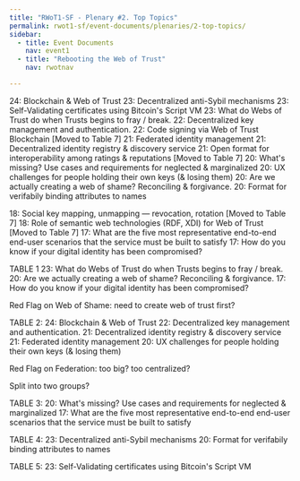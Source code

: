 ```yaml
---
title: "RWoT1-SF - Plenary #2. Top Topics"
permalink: rwot1-sf/event-documents/plenaries/2-top-topics/
sidebar:
  - title: Event Documents
    nav: event1
  - title: "Rebooting the Web of Trust"
    nav: rwotnav

---
```


24: Blockchain & Web of Trust
23: Decentralized anti-Sybil mechanisms
23: Self-Validating certificates using Bitcoin's Script VM
23: What do Webs of Trust do when Trusts begins to fray / break.
22: Decentralized key management and authentication. 
22: Code signing via Web of Trust Blockchain [Moved to Table 7]
21: Federated identity management
21: Decentralized identity registry & discovery service
21: Open format for interoperability among ratings & reputations [Moved to Table 7]
20: What's missing? Use cases and requirements for neglected & marginalized 
20: UX challenges for people holding their own keys (& losing them)
20: Are we actually creating a web of shame? Reconciling & forgivance.
20: Format for verifabily binding attributes to names

18: Social key mapping, unmapping — revocation, rotation  [Moved to Table 7]
18: Role of semantic web technologies (RDF, XDI) for Web of Trust  [Moved to Table 7]
17: What are the five most representative end-to-end end-user scenarios that the service must be built to satisfy
17: How do you know if your digital identity has been compromised?

TABLE 1
23: What do Webs of Trust do when Trusts begins to fray / break.
20: Are we actually creating a web of shame? Reconciling & forgivance.
17: How do you know if your digital identity has been compromised?

Red Flag on Web of Shame: need to create web of trust first?

TABLE 2:
24: Blockchain & Web of Trust
22: Decentralized key management and authentication. 
21: Decentralized identity registry & discovery service
21: Federated identity management
20: UX challenges for people holding their own keys (& losing them)

Red Flag on Federation: too big? too centralized?

Split into two groups?

TABLE 3:
20: What's missing? Use cases and requirements for neglected & marginalized 
17: What are the five most representative end-to-end end-user scenarios that the service must be built to satisfy

TABLE 4:
23: Decentralized anti-Sybil mechanisms
20: Format for verifabily binding attributes to names

TABLE 5:
23: Self-Validating certificates using Bitcoin's Script VM
